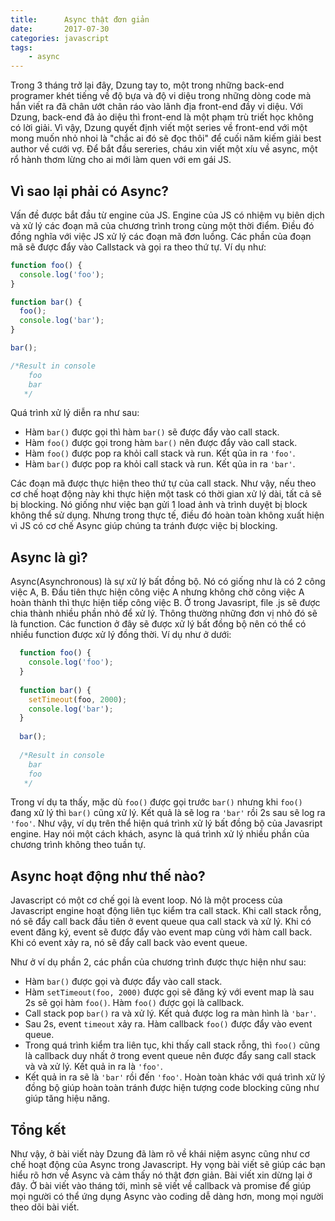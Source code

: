 ```yaml
---
title:      Async thật đơn giản
date:       2017-07-30
categories: javascript
tags:
    - async
---
```

Trong 3 tháng trở lại đây, Dzung tay to, một trong những back-end programer khét tiếng về độ bựa và độ vi diệu 
trong những dòng code mà hắn viết ra đã chân ướt chân ráo vào lãnh địa front-end đầy vi diệu. Với Dzung, back-end
đã ảo diệu thì front-end là một phạm trù triết học không có lời giải. Vì vậy, Dzung quyết định viết một series về 
front-end với một mong muốn nhỏ nhoi là "chắc ai đó sẽ đọc thôi" để cuối năm kiếm giải best author về cưới vợ. Để 
bắt đầu sereries, cháu xin viết một xíu về async, một rổ hành thơm lừng cho ai mới làm quen với em gái JS.
<!--more--> 

## Vì sao lại phải có Async?

Vấn đề được bắt đầu từ engine của JS. Engine của JS có nhiệm vụ biên dịch và xử lý các đoạn mã của chương trình 
trong cùng một thời điểm. Điều đó đồng nghĩa với việc JS xử lý các đoạn mã đơn luồng. Các phần của đoạn mã sẽ 
được đẩy vào Callstack và gọi ra theo thứ tự. Ví dụ như:

```js
function foo() {
  console.log('foo');
}

function bar() {
  foo();
  console.log('bar');
}

bar();

/*Result in console
    foo
    bar
   */
```
Quá trình xử lý diễn ra như sau:

- Hàm `bar()` được gọi thì hàm `bar()` sẽ được đẩy vào call stack.
- Hàm `foo()` được gọi trong hàm `bar()` nên được đẩy vào call stack. 
- Hàm `foo()` được pop ra khỏi call stack và run. Kết qủa in ra `'foo'`.
- Hàm `bar()` được pop ra khỏi call stack và run. Kết qủa in ra `'bar'`.

Các đoạn mã được thực hiện theo thứ tự của call stack. Như vậy, nếu theo cơ chế hoạt động này khi thực hiện một task có 
thời gian xử lý dài, tất cả sẽ bị blocking. Nó giống như việc bạn gửi 1 load ảnh và trình duyệt bị block không thể sử dụng. 
Nhưng trong thực tế, điều đó hoàn toàn không xuất hiện vì JS có cơ chế Async giúp chúng ta tránh được việc bị blocking.

## Async là gì?

Async(Asynchronous) là sự xử lý bất đồng bộ. Nó có giống như là có 2 công việc A, B. Đầu tiên thực hiện công việc 
A nhưng không chờ công việc A hoàn thành thì thực hiện tiếp công việc B. Ở trong Javasript, file .js sẽ được chia 
thành nhiều phần nhỏ để xử lý. Thông thường những đơn vị nhỏ đó sẽ là function. Các function ở đây sẽ được xử lý bất 
đồng bộ nên có thể có nhiều function được xử lý đồng thời. Ví dụ như ở dưới:

```js
  function foo() {
    console.log('foo');
  }
  
  function bar() {
    setTimeout(foo, 2000);
    console.log('bar');
  }
  
  bar();
  
  /*Result in console
    bar
    foo
   */
```

Trong ví dụ ta thấy, mặc dù `foo()` được gọi trước `bar()` nhưng khi `foo()` đang xử lý thì `bar()` cũng xử lý. Kết 
quả là sẽ log ra `'bar'` rồi 2s sau sẽ log ra `'foo'`. Như vậy, ví dụ trên thể hiện quá trình xử lý bất đồng bộ của 
Javasript engine. Hay nói một cách khách, async là quá trình xử lý nhiều phần của chương trình không theo tuần tự.

## Async hoạt động như thế nào? 

Javascript có một cơ chế gọi là event loop. Nó là một process của Javascript engine hoạt động liên tục kiểm tra call 
stack. Khi call stack rỗng, nó sẽ đẩy call back đầu tiên ở event queue qua call stack và xử lý. Khi có event đăng ký, 
event sẽ được đẩy vào event map cùng với hàm call back. Khi có event xảy ra, nó sẽ đẩy call back vào event queue.

Như ở ví dụ phần 2, các phần của chương trình được thực hiện như sau: 
- Hàm `bar()` được gọi và được đẩy vào call stack. 
- Hàm `setTimeout(foo, 2000)` được gọi sẽ đăng ký với event map là sau 2s sẽ gọi hàm `foo()`. Hàm `foo()` được gọi là callback.
- Call stack pop `bar()` ra và xử lý. Kết quả được log ra màn hình là `'bar'`.
- Sau 2s, event `timeout` xảy ra. Hàm callback `foo()` được đẩy vào event queue.
- Trong quá trình kiểm tra liên tục, khi thấy call stack rỗng, thì `foo()` cũng là callback duy nhất ở trong event queue 
nên được đẩy sang call stack và và xử lý. Kết quả in ra là `'foo'`.
- Kết quả in ra sẽ là `'bar'` rồi đến `'foo'`. Hoàn toàn khác với quá trình xử lý đồng bộ giúp hoàn toàn tránh được hiện 
tượng code blocking cũng như giúp tăng hiệu năng.

## Tổng kết 

Như vậy, ở bài viết này Dzung đã làm rõ về khái niệm async cũng như cơ chế hoạt động của Async trong Javascript. Hy vọng 
bài viết sẽ giúp các bạn hiểu rõ hơn về Async và cảm thấy nó thật đơn giản. Bài viết xin dừng lại ở đây. Ở bài viết vào 
tháng tới, mình sẽ viết về callback và promise để giúp mọi người có thể ứng dụng Async vào coding dễ dàng hơn, mong mọi 
người theo dõi bài viết. 